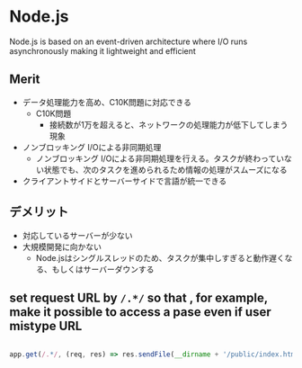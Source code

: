 # Node.js

Node.js is based on an event-driven architecture where I/O runs asynchronously making it lightweight and efficient

## Merit

- データ処理能力を高め、C10K問題に対応できる
    - C10K問題
        - 接続数が1万を超えると、ネットワークの処理能力が低下してしまう現象
- ノンブロッキング I/Oによる非同期処理
    - ノンブロッキング I/Oによる非同期処理を行える。タスクが終わっていない状態でも、次のタスクを進められるため情報の処理がスムーズになる
- クライアントサイドとサーバーサイドで言語が統一できる

## デメリット

- 対応しているサーバーが少ない
- 大規模開発に向かない
    - Node.jsはシングルスレッドのため、タスクが集中しすぎると動作遅くなる、もしくはサーバーダウンする

## set request URL by `/.*/` so that , for example, make it possible to access a pase even if user mistype URL

``` js

app.get(/.*/, (req, res) => res.sendFile(__dirname + '/public/index.html'));

```